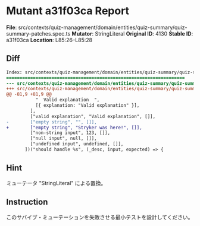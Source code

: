 # Mutant a31f03ca Report

**File**: src/contexts/quiz-management/domain/entities/quiz-summary/quiz-summary-patches.spec.ts
**Mutator**: StringLiteral
**Original ID**: 4130
**Stable ID**: a31f03ca
**Location**: L85:26–L85:28

## Diff

```diff
Index: src/contexts/quiz-management/domain/entities/quiz-summary/quiz-summary-patches.spec.ts
===================================================================
--- src/contexts/quiz-management/domain/entities/quiz-summary/quiz-summary-patches.spec.ts	original
+++ src/contexts/quiz-management/domain/entities/quiz-summary/quiz-summary-patches.spec.ts	mutated #4130
@@ -81,9 +81,9 @@
           "  Valid explanation  ",
           [{ explanation: "Valid explanation" }],
         ],
         ["valid explanation", "Valid explanation", []],
-        ["empty string", "", []],
+        ["empty string", "Stryker was here!", []],
         ["non-string input", 123, []],
         ["null input", null, []],
         ["undefined input", undefined, []],
       ])("should handle %s", (_desc, input, expected) => {
```

## Hint

ミューテータ "StringLiteral" による置換。

## Instruction

このサバイブ・ミューテーションを失敗させる最小テストを設計してください。
